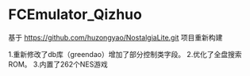 # FCEmulator_Qizhuo
基于 https://github.com/huzongyao/NostalgiaLite.git 项目重新构建

1.重新修改了db库（greendao）增加了部分控制类字段。
2.优化了全盘搜索ROM。
3.内置了262个NES游戏
